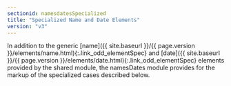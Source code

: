 ```yaml
---
sectionid: namesdatesSpecialized
title: "Specialized Name and Date Elements"
version: "v3"
---
```




In addition to the generic [name]({{ site.baseurl }}/{{ page.version }}/elements/name.html){:.link_odd_elementSpec} and [date]({{ site.baseurl }}/{{ page.version }}/elements/date.html){:.link_odd_elementSpec} elements
provided by the shared module, the namesDates module provides for the markup of the
specialized cases described below.












